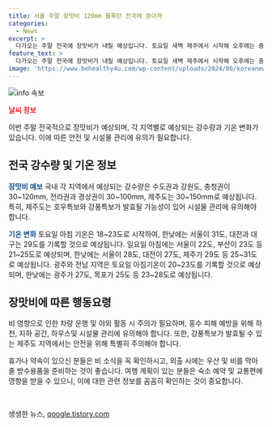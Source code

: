 ```yaml
---
title: 서울 주말 장맛비 120mm 물폭탄 전국에 쏟아져
categories:
  - News
excerpt: >
  다가오는 주말 전국에 장맛비가 내릴 예상입니다. 토요일 새벽 제주에서 시작해 오후에는 충청과 전북, 경북 등으로 확대될 것으로 보이며, 이틀간 예상 강수량은 수도권과 강원도, 충청권 30~120mm, 전라권과 경상권 30~100mm, 제주도 30~150mm 등으로 예상됩니다. 특히, 제주도는 호우특보와 강풍특보가 발효될 가능성도 있어, 시설물 관리에 유의가 필요합니다. 이번 비는 일요일 오후 대부분 그치겠지만, 제주도는 밤까지 이어질 것으로 보입니다. 해당 지역의 아침 기온은 18~23도로 시작하여 한낮 기온은 24~32도 분포를 보이며, 일요일 아침 기온은 21~25도로 예상됩니다.
feature_text: >
  다가오는 주말 전국에 장맛비가 내릴 예상입니다. 토요일 새벽 제주에서 시작해 오후에는 충청과 전북, 경북 등으로 확대될 것으로 보이며, 이틀간 예상 강수량은 수도권과 강원도, 충청권 30~120mm, 전라권과 경상권 30~100mm, 제주도 30~150mm 등으로 예상됩니다. 특히, 제주도는 호우특보와 강풍특보가 발효될 가능성도 있어, 시설물 관리에 유의가 필요합니다. 이번 비는 일요일 오후 대부분 그치겠지만, 제주도는 밤까지 이어질 것으로 보입니다. 해당 지역의 아침 기온은 18~23도로 시작하여 한낮 기온은 24~32도 분포를 보이며, 일요일 아침 기온은 21~25도로 예상됩니다.
image: 'https://www.behealthy4u.com/wp-content/uploads/2024/06/koreanews.jpg'
---
```


<p><img src="https://www.behealthy4u.com/wp-content/uploads/2024/06/koreanews.jpg" alt="info 속보" /></p>

<p><b><span style="color: #ee2323;">날씨 정보</span></b></p>

<p data-ke-size="size16">이번 주말 전국적으로 장맛비가 예상되며, 각 지역별로 예상되는 강수량과 기온 변화가 있습니다. 이에 따른 안전 및 시설물 관리에 유의가 필요합니다.</p>

<h2 data-ke-size="size26">전국 강수량 및 기온 정보</h2>

<p><b><span style="color: #1a5490;">장맛비 예보</span></b>
국내 각 지역에서 예상되는 강수량은 수도권과 강원도, 충청권이 30~120mm, 전라권과 경상권이 30~100mm, 제주도는 30~150mm로 예상됩니다. 특히, 제주도는 호우특보와 강풍특보가 발효될 가능성이 있어 시설물 관리에 유의해야 합니다.</p>

<p><b><span style="color: #1a5490;">기온 변화</span></b>
토요일 아침 기온은 18~23도로 시작하여, 한낮에는 서울이 31도, 대전과 대구는 29도를 기록할 것으로 예상됩니다. 일요일 아침에는 서울이 22도, 부산이 23도 등 21~25도로 예상되며, 한낮에는 서울이 28도, 대전이 27도, 제주가 29도 등 25~31도로 예상됩니다. 광주와 전남 지역은 토요일 아침기온이 20~23도를 기록할 것으로 예상되며, 한낮에는 광주가 27도, 목포가 25도 등 23~28도로 예상됩니다.</p>

<h2 data-ke-size="size26">장맛비에 따른 행동요령</h2>

<p>비 영향으로 인한 차량 운행 및 야외 활동 시 주의가 필요하며, 홍수 피해 예방을 위해 하천, 지하 공간, 하우스및 시설물 관리에 유의해야 합니다. 또한, 강풍특보가 발효될 수 있는 제주도 지역에서는 안전을 위해 특별히 주의해야 합니다.</p>

<p>휴가나 약속이 있으신 분들은 비 소식을 꼭 확인하시고, 외출 시에는 우산 및 비를 막아줄 방수용품을 준비하는 것이 좋습니다. 여행 계획이 있는 분들은 숙소 예약 및 교통편에 영향을 받을 수 있으니, 이에 대한 관련 정보를 꼼꼼히 확인하는 것이 중요합니다.</p>

<p data-ke-size="size16">&nbsp;</p>
생생한 뉴스, <a href="https://qoogle.tistory.com" rel="dofollow">qoogle.tistory.com</a>



